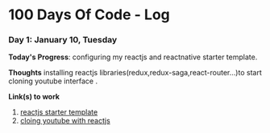 # 100 Days Of Code - Log

### Day 1: January 10, Tuesday 

**Today's Progress**: configuring my reactjs and reactnative starter template.

**Thoughts** installing reactjs libraries(redux,redux-saga,react-router...)to start cloning youtube interface .

**Link(s) to work**
1. [ reactjs starter template](https://github.com/Taym95/react-template)
2. [cloing youtube with reactjs ](https://github.com/Taym95/Youtube-clone-react)
